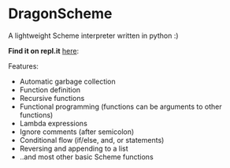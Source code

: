 # DragonScheme
A lightweight Scheme interpreter written in python :)

**Find it on repl.it** [here](https://repl.it/@OriYonay/DragonScheme): 

Features:
- Automatic garbage collection
- Function definition
- Recursive functions
- Functional programming (functions can be arguments to other functions)
- Lambda expressions
- Ignore comments (after semicolon)
- Conditional flow (if/else, and, or statements)
- Reversing and appending to a list
- ..and most other basic Scheme functions
